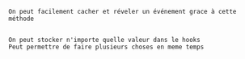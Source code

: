     On peut facilement cacher et réveler un événement grace à cette méthode


    On peut stocker n'importe quelle valeur dans le hooks
    Peut permettre de faire plusieurs choses en meme temps